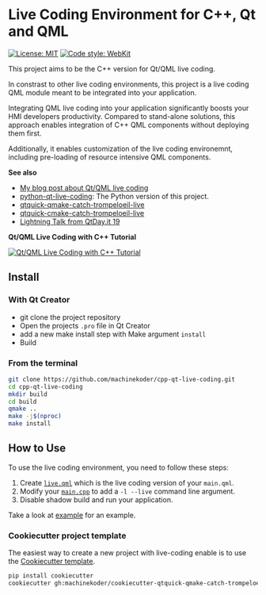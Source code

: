# Live Coding Environment for C++, Qt and QML
[![License: MIT](https://img.shields.io/badge/License-MIT-yellow.svg)](https://github.com/machinekoder/cpp-qt-live-coding/blob/master/LICENSE)
[![Code style: WebKit](https://img.shields.io/badge/code%20style-WebKit-blue.svg)](https://webkit.org/code-style-guidelines/)

This project aims to be the C++ version for Qt/QML live coding.

In constrast to other live coding environments, this project is a live coding QML module meant to be integrated into your application.

Integrating QML live coding into your application significantly boosts your HMI developers productivity. Compared to stand-alone solutions, this approach enables integration of C++ QML components without deploying them first.

Additionally, it enables customization of the live coding environemnt, including pre-loading of resource intensive QML components.

**See also**
* [My blog post about Qt/QML live coding](http://machinekoder.com/qt-qml-live-coding-for-everyone/)
* [python-qt-live-coding](https://github.com/machinekoder/python-qt-live-coding): The Python version of this project.
* [qtquick-qmake-catch-trompeloeil-live](https://github.com/machinekoder/cookiecutter-qtquick-qmake-catch-trompeloeil-live)
* [qtquick-cmake-catch-trompeloeil-live](https://github.com/machinekoder/cookiecutter-qtquick-cmake-catch-trompeloeil-live)
* [Lightning Talk from QtDay.it 19](https://youtu.be/jbOPWncKE1I?t=1856)

**Qt/QML Live Coding with C++ Tutorial**

[![Qt/QML Live Coding with C++ Tutorial](http://img.youtube.com/vi/UABm__RZq8g/0.jpg)](http://www.youtube.com/watch?v=UABm__RZq8g)

## Install

### With Qt Creator

* git clone the project repository
* Open the projects `.pro` file in Qt Creator
* add a new make install step with Make argument `install`
* Build

### From the terminal

```bash
git clone https://github.com/machinekoder/cpp-qt-live-coding.git
cd cpp-qt-live-coding
mkdir build
cd build
qmake ..
make -j$(nproc)
make install
```

## How to Use

To use the live coding environment, you need to follow these steps:

1. Create [`live.qml`](./example/live.qml) which is the live coding version of your `main.qml`.
2. Modify your [`main.cpp`](./example/main.cpp) to add a `-l --live` command line argument.
3. Disable shadow build and run your application.

Take a look at [example](./example) for an example.

### Cookiecutter project template

The easiest way to create a new project with live-coding enable is to use the [Cookiecutter template](https://github.com/machinekoder/cookiecutter-qtquick-qmake-catch-trompeloeil-live).

```bash
pip install cookiecutter
cookiecutter gh:machinekoder/cookiecutter-qtquick-qmake-catch-trompeloeil-live
```

